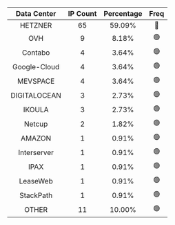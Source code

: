 | Data Center | IP Count | Percentage | Freq |
|:------------:|:--------:|:-----------:|:-----:|
| HETZNER | 65 | 59.09% | 🔴 |
| OVH | 9 | 8.18% | 🟢 |
| Contabo | 4 | 3.64% | 🟢 |
| Google-Cloud | 4 | 3.64% | 🟢 |
| MEVSPACE | 4 | 3.64% | 🟢 |
| DIGITALOCEAN | 3 | 2.73% | 🟢 |
| IKOULA | 3 | 2.73% | 🟢 |
| Netcup | 2 | 1.82% | 🟢 |
| AMAZON | 1 | 0.91% | 🟢 |
| Interserver | 1 | 0.91% | 🟢 |
| IPAX | 1 | 0.91% | 🟢 |
| LeaseWeb | 1 | 0.91% | 🟢 |
| StackPath | 1 | 0.91% | 🟢 |
| OTHER | 11 | 10.00% | 🟢 |